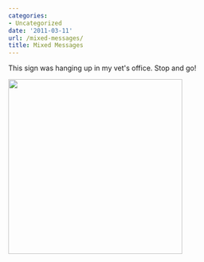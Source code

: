 ```yaml
---
categories:
- Uncategorized
date: '2011-03-11'
url: /mixed-messages/
title: Mixed Messages
---
```


This sign was hanging up in my vet's office. Stop and go!

<img src="https://gomakethings.com/wp-content/uploads/2011/03/photo.jpg" alt="" title="photo" width="349" height="350" class="aligncenter size-medium wp-image-149" />